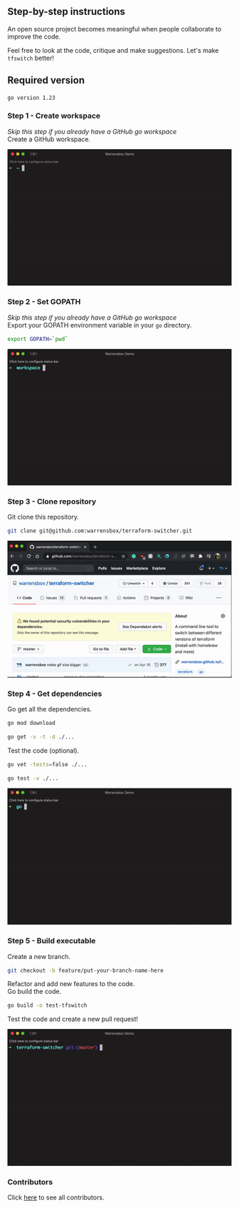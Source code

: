 <!-- markdownlint-disable MD041 -->

## Step-by-step instructions

An open source project becomes meaningful when people collaborate to improve the code.

Feel free to look at the code, critique and make suggestions. Let's make `tfswitch` better!

## Required version

```sh
go version 1.23
```

### Step 1 - Create workspace

_Skip this step if you already have a GitHub go workspace_  
Create a GitHub workspace.

![GitHub Workspace](static/contribute/tfswitch-workspace.gif "Create GitHub Workspace")

### Step 2 - Set GOPATH

_Skip this step if you already have a GitHub go workspace_  
Export your GOPATH environment variable in your `go` directory.

```sh
export GOPATH=`pwd`
```

![gopath](static/contribute/tfswitch-gopath.gif "gopath")

### Step 3 - Clone repository

Git clone this repository.

```sh
git clone git@github.com:warrensbox/terraform-switcher.git
```

![gitclone](static/contribute/tfswitch-git-clone.gif "Git Clone")

### Step 4 - Get dependencies

Go get all the dependencies.

```sh
go mod download
```

```sh
go get -v -t -d ./...
```

Test the code (optional).

```sh
go vet -tests=false ./...
```

```sh
go test -v ./...
```

![go get](static/contribute/tfswitch-go-get.gif)

### Step 5 - Build executable

Create a new branch.

```sh
git checkout -b feature/put-your-branch-name-here
```

Refactor and add new features to the code.  
Go build the code.

```sh
go build -o test-tfswitch
```

Test the code and create a new pull request!

![go build](static/contribute/tfswitch-build.gif)

### Contributors

Click <a href="https://github.com/warrensbox/terraform-switcher/graphs/contributors" target="_blank">here</a> to see all contributors.
